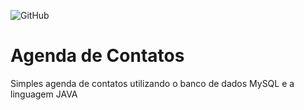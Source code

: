 ![GitHub](https://img.shields.io/github/license/ribeirohigor/agenda)
# Agenda de Contatos
Simples agenda de contatos utilizando o banco de dados MySQL e a linguagem JAVA  
